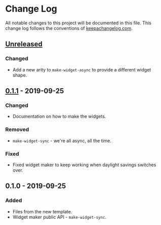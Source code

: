 # Change Log
All notable changes to this project will be documented in this file. This change log follows the conventions of [keepachangelog.com](http://keepachangelog.com/).

## [Unreleased]
### Changed
- Add a new arity to `make-widget-async` to provide a different widget shape.

## [0.1.1] - 2019-09-25
### Changed
- Documentation on how to make the widgets.

### Removed
- `make-widget-sync` - we're all async, all the time.

### Fixed
- Fixed widget maker to keep working when daylight savings switches over.

## 0.1.0 - 2019-09-25
### Added
- Files from the new template.
- Widget maker public API - `make-widget-sync`.

[Unreleased]: https://github.com/your-name/chap3-6/compare/0.1.1...HEAD
[0.1.1]: https://github.com/your-name/chap3-6/compare/0.1.0...0.1.1
